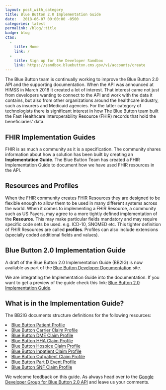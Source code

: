 ```yaml
---
layout: post_with_category
title: Blue Button 2.0 Implementation Guide
date:   2018-06-07 09:00:00 -0500
categories: latest
permalink: /blog/:title
badge: blog
ctas:
  - 
    title: Home
    link: /
  -
    title: Sign up for the Developer Sandbox
    link: https://sandbox.bluebutton.cms.gov/v1/accounts/create
---
```

The Blue Button team is continually working to improve the Blue Button 2.0 API and the supporting documentation. When
the API was announced at HIMSS in March 2018 it created a lot of interest. That interest came not just from developers
wanting to connect to the API and work with the data it contains, but also from other organizations around the 
healthcare industry, such as insurers and Medicaid agencies. For the latter category of technologists there is significant 
interest in how The Blue Button team built the Fast Healthcare Interoperability Resource (FHIR) records that hold the 
beneficiaries' data.

## FHIR Implementation Guides

FHIR is as much a community as it is a specification. The community shares information about how a solution has been
built by creating an **Implementation Guide**. The Blue Button Team has created a FHIR Implementation Guide to 
document how we have used FHIR resources in the API.

## Resources and Profiles

When the FHIR community creates FHIR Resources they are designed to be flexible enough to allow them to be used in many
different systems across the world. When it comes to implementing a FHIR Resource, a community such as US Payers, may agree
to a more tightly defined implementation of the **Resource**. This may make particular fields mandatory and may require specific
code sets be used. e.g. ICD-10, SNOMED etc. This tighter definition of FHIR Resources are called **profiles**. Profiles can also 
include extensions (specially coded additional fields and values).  

## Blue Button 2.0 Implementation Guide

A draft of the Blue Button 2.0 Implementation Guide (BB2IG) is now available as part of the 
[Blue Button Developer Documentation](https://bluebutton.cms.gov) site.

We are integrating the Implementation Guide into the documentation. If you want to get a preview of the guide check 
this link: [Blue Button 2.0 Implementation Guide](/assets/ig/index.html).

## What is in the Implementation Guide?

The BB2IG documents structure definitions for the following resources:

<li><a href="/assets/ig/StructureDefinition-bluebutton-patient-claim.html">Blue Button Patient Profile</a></li>
<li><a href="/assets/ig/StructureDefinition-bluebutton-carrier-claim.html">Blue Button Carrier Claim Profile</a></li>
<li><a href="/assets/ig/StructureDefinition-bluebutton-dme-claim.html">Blue Button DME Claim Profile</a></li>
<li><a href="/assets/ig/StructureDefinition-bluebutton-hha-claim.html">Blue Button HHA Claim Profile</a></li>
<li><a href="/assets/ig/StructureDefinition-bluebutton-hospice-claim.html">Blue Button Hospice Claim Profile</a></li>
<li><a href="/assets/ig/StructureDefinition-bluebutton-inpatient-claim.html">Blue Button Inpatient Claim Profile</a></li>
<li><a href="/assets/ig/StructureDefinition-bluebutton-outpatient-claim.html">Blue Button Outpatient Claim Profile</a></li>
<li><a href="/assets/ig/StructureDefinition-bluebutton-pde-claim.html">Blue Button Part D Event Profile</a></li>
<li><a href="/assets/ig/StructureDefinition-bluebutton-snf-claim.html">Blue Button SNF Claim Profile</a></li>

We welcome feedback on this guide. As always head over to the [Google Developer Group for Blue Button 2.0 API](https://groups.google.com/forum/#!forum/developer-group-for-cms-blue-button-api) and 
leave us your comments.   


